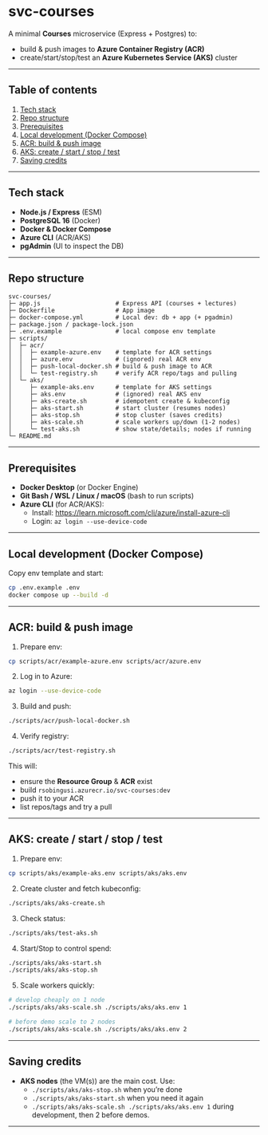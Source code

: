 # svc-courses

A minimal **Courses** microservice (Express + Postgres) to:
- build & push images to **Azure Container Registry (ACR)**
- create/start/stop/test an **Azure Kubernetes Service (AKS)** cluster

---

## Table of contents
1. [Tech stack](#tech-stack)  
2. [Repo structure](#repo-structure)  
3. [Prerequisites](#prerequisites)  
4. [Local development (Docker Compose)](#local-development-docker-compose)  
5. [ACR: build & push image](#acr-build--push-image)  
6. [AKS: create / start / stop / test](#aks-create--start--stop--test)  
7. [Saving credits](#saving-credits-important)  

---

## Tech stack
- **Node.js / Express** (ESM)
- **PostgreSQL 16** (Docker)
- **Docker & Docker Compose**
- **Azure CLI** (ACR/AKS)
- **pgAdmin** (UI to inspect the DB)

---

## Repo structure
```
svc-courses/
├─ app.js                     # Express API (courses + lectures)
├─ Dockerfile                 # App image
├─ docker-compose.yml         # Local dev: db + app (+ pgadmin)
├─ package.json / package-lock.json
├─ .env.example               # local compose env template
├─ scripts/
│  ├─ acr/
│  │  ├─ example-azure.env    # template for ACR settings
│  │  ├─ azure.env            # (ignored) real ACR env
│  │  ├─ push-local-docker.sh # build & push image to ACR
│  │  └─ test-registry.sh     # verify ACR repo/tags and pulling
│  └─ aks/
│     ├─ example-aks.env      # template for AKS settings
│     ├─ aks.env              # (ignored) real AKS env
│     ├─ aks-create.sh        # idempotent create & kubeconfig
│     ├─ aks-start.sh         # start cluster (resumes nodes)
│     ├─ aks-stop.sh          # stop cluster (saves credits)
│     ├─ aks-scale.sh         # scale workers up/down (1-2 nodes)
│     └─ test-aks.sh          # show state/details; nodes if running
└─ README.md
```

---

## Prerequisites
- **Docker Desktop** (or Docker Engine)  
- **Git Bash / WSL / Linux / macOS** (bash to run scripts)  
- **Azure CLI** (for ACR/AKS):  
  - Install: <https://learn.microsoft.com/cli/azure/install-azure-cli>  
  - Login: `az login --use-device-code`

---

## Local development (Docker Compose)

Copy env template and start:
```bash
cp .env.example .env
docker compose up --build -d
```
---

## ACR: build & push image

1) Prepare env:
```bash
cp scripts/acr/example-azure.env scripts/acr/azure.env
```

2) Log in to Azure:
```bash
az login --use-device-code
```

3) Build and push:
```bash
./scripts/acr/push-local-docker.sh
```

4) Verify registry:
```bash
./scripts/acr/test-registry.sh
```

This will:
- ensure the **Resource Group** & **ACR** exist
- build `rsobingusi.azurecr.io/svc-courses:dev`
- push it to your ACR
- list repos/tags and try a pull

---

## AKS: create / start / stop / test

1) Prepare env:
```bash
cp scripts/aks/example-aks.env scripts/aks/aks.env
```

2) Create cluster and fetch kubeconfig:
```bash
./scripts/aks/aks-create.sh
```

3) Check status:
```bash
./scripts/aks/test-aks.sh
```

4) Start/Stop to control spend:
```bash
./scripts/aks/aks-start.sh
./scripts/aks/aks-stop.sh
```

5) Scale workers quickly:
```bash
# develop cheaply on 1 node
./scripts/aks/aks-scale.sh ./scripts/aks/aks.env 1

# before demo scale to 2 nodes
./scripts/aks/aks-scale.sh ./scripts/aks/aks.env 2
```

---

## Saving credits
- **AKS nodes** (the VM(s)) are the main cost. Use:
  - `./scripts/aks/aks-stop.sh` when you’re done
  - `./scripts/aks/aks-start.sh` when you need it again
  - `./scripts/aks/aks-scale.sh ./scripts/aks/aks.env 1` during development, then 2 before demos.

---